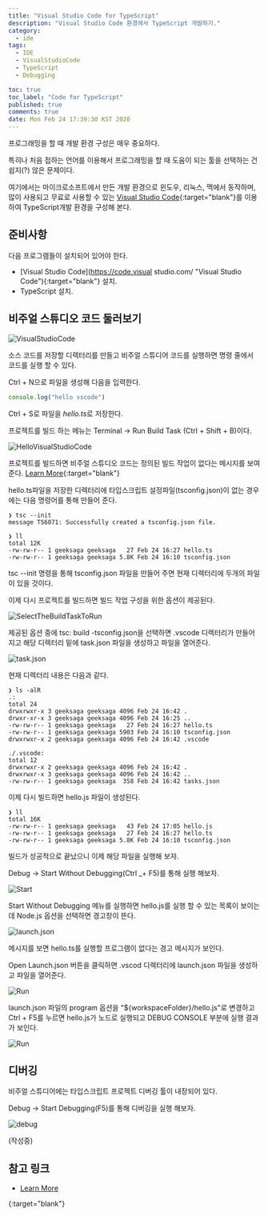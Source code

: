 ```yaml
---
title: "Visual Studio Code for TypeScript"
description: "Visual Studio Code 환경에서 TypeScript 개발하기."
category:
  - ide
tags:
  - IDE
  - VisualStudioCode
  - TypeScript
  - Debugging

toc: true
toc_label: "Code for TypeScript"
published: true
comments: true
date: Mon Feb 24 17:39:30 KST 2020
---
```


프로그래밍을 할 때 개발 환경 구성은 매우 중요하다.

특히나 처음 접하는 언어를 이용해서 프로그래밍을 할 때 도움이 되는 툴을 선택하는 건 쉽지(?) 않은 문제이다.

여기에서는 마이크로소프트에서 만든 개발 환경으로 윈도우, 리눅스, 맥에서 동작하며, 많이 사용되고 무료로 사용할 수 있는 [Visual Studio Code](https://code.visualstudio.com/ "Visual Studio Code"){:target="blank"}를 이용하여 TypeScript개발 환경을 구성해 본다.

## 준비사항 

  다음 프로그램들이 설치되어 있어야 한다.
  - [Visual Studio Code](https://code.visual studio.com/ "Visual Studio Code"){:target="blank"} 설치.
  - TypeScript 설치.


## 비주얼 스튜디오 코드 둘러보기

![VisualStudioCode](/assets/images/20200224001.png)

소스 코드를 저장할 디렉터리를 만들고 비주얼 스튜디어 코드를 실행하면 명령 줄에서 코드를 실행 할 수 있다.

Ctrl + N으로 파일을 생성해 다음을 입력한다.

```typescript
console.log("hello vscode")
```

Ctrl + S로 파일을 *hello.ts*로 저장한다.

프로젝트를 빌드 하는 메뉴는 Terminal -> Run Build Task (Ctrl + Shift + B)이다.

![HelloVisualStudioCode](/assets/images/20200224002.png)

프로젝트를 빌드하면 비주얼 스튜디오 코드는 정의된 빌드 작업이 없다는 메시지를 보여준다. [Learn More](https://code.visualstudio.com/docs/editor/tasks "Learn More"){:target="blank"}

hello.ts파일을 저장한 디렉터리에 타입스크립트 설정파일(tsconfig.json)이 없는 경우에는 다음 명령어를 통해 만들어 준다.

```shell
❯ tsc --init
message TS6071: Successfully created a tsconfig.json file.

❯ ll
total 12K
-rw-rw-r-- 1 geeksaga geeksaga   27 Feb 24 16:27 hello.ts
-rw-rw-r-- 1 geeksaga geeksaga 5.8K Feb 24 16:10 tsconfig.json
```

tsc --init 명령을 통해 tsconfig.json 파일을 만들어 주면 현재 디렉터리에 두개의 파일이 있을 것이다.

이제 다시 프로젝트를 빌드하면 빌드 작업 구성을 위한 옵션이 제공된다. 

![SelectTheBuildTaskToRun](/assets/images/20200224003.png)

제공된 옵션 중에 tsc: build -tsconfig.json을 선택하면 .vscode 디렉터리가 만들어지고 해당 디렉터리 밑에 task.json 파일을 생성하고 파일을 열어준다.

![task.json](/assets/images/20200224004.png)

현재 디렉터리 내용은 다음과 같다.

```shell
❯ ls -alR           
.:
total 24
drwxrwxr-x 3 geeksaga geeksaga 4096 Feb 24 16:42 .
drwxr-xr-x 3 geeksaga geeksaga 4096 Feb 24 16:25 ..
-rw-rw-r-- 1 geeksaga geeksaga   27 Feb 24 16:27 hello.ts
-rw-rw-r-- 1 geeksaga geeksaga 5903 Feb 24 16:10 tsconfig.json
drwxrwxr-x 2 geeksaga geeksaga 4096 Feb 24 16:42 .vscode

./.vscode:
total 12
drwxrwxr-x 2 geeksaga geeksaga 4096 Feb 24 16:42 .
drwxrwxr-x 3 geeksaga geeksaga 4096 Feb 24 16:42 ..
-rw-rw-r-- 1 geeksaga geeksaga  358 Feb 24 16:42 tasks.json
```

이제 다시 빌드하면 hello.js 파일이 생성된다.

```shell
❯ ll
total 16K
-rw-rw-r-- 1 geeksaga geeksaga   43 Feb 24 17:05 hello.js
-rw-rw-r-- 1 geeksaga geeksaga   27 Feb 24 16:27 hello.ts
-rw-rw-r-- 1 geeksaga geeksaga 5.8K Feb 24 16:10 tsconfig.json
```

빌드가 성공적으로 끝났으니 이제 해당 파일을 실행해 보자.

Debug -> Start Without Debugging(Ctrl _+ F5)를 통해 실행 해보자.

![Start](/assets/images/20200224005.png)

Start Without Debugging 메뉴를 실행하면 hello.js를 실행 할 수 있는 목록이 보이는데 Node.js 옵션을 선택하면 경고창이 뜬다.

![launch.json](/assets/images/20200224006.png)

메시지를 보면 hello.ts를 실행할 프로그램이 없다는 경고 메시지가 보인다.

Open Launch.json 버튼을 클릭하면 .vscod 디렉터리에 launch.json 파일을 생성하고 파일을 열어준다.

![Run](/assets/images/20200224008.png)

launch.json 파일의 program 옵션을 "${workspaceFolder}/hello.js"로 변경하고 Ctrl + F5를 누르면 hello.js가 노드로 실행되고 DEBUG CONSOLE 부분에 실행 결과가 보인다.

![Run](/assets/images/20200224008.png)


## 디버깅

비주얼 스튜디어에는 타입스크립트 프로젝트 디버깅 툴이 내장되어 있다.

Debug -> Start Debugging(F5)를 통해 디버깅을 실행 해보자.

![debug](/assets/images/20200224007.png)

(작성중)



## 참고 링크

* [Learn More][1]

[1]: https://code.visualstudio.com/docs/editor/tasks "Learn More"
{:target="blank"}
